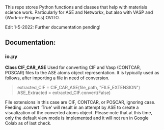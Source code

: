This repo stores Python functions and classes that help with materials science work.  Particularly for ASE and Networkx, but also with VASP and (Work-in-Progress) OVITO.

Edit 1-5-2022: Further documentation pending!

## Documentation:

### io.py

**Class CIF_CAR_ASE** Used for converting CIF and Vasp (CONTCAR, POSCAR) files to the ASE atoms object representation.  It is typically used as follows, after importing a file in need of conversion.

> extracted_CIF = CIF_CAR_ASE(file_path, "FILE_EXTENSION")<br>ASE_Extracted = extracted_CIF.convert(False)

File extensions in this case are CIF, CONTCAR, or POSCAR, ignoring case.  Feeding .convert 'True' will result in an attempt by ASE to create a visualization of the converted atoms object.  Please note that at this time, only the default view mode is implemented and it will not run in Google Colab as of last check.
